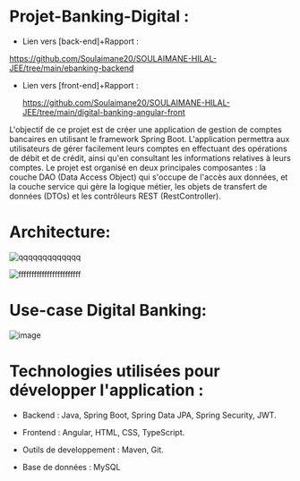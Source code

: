  # Projet-Banking-Digital :

- Lien vers [back-end]+Rapport :
  
 https://github.com/Soulaimane20/SOULAIMANE-HILAL-JEE/tree/main/ebanking-backend

- Lien vers [front-end]+Rapport :
  
  https://github.com/Soulaimane20/SOULAIMANE-HILAL-JEE/tree/main/digital-banking-angular-front

  
  
L'objectif de ce projet est de créer une application de gestion de comptes bancaires en utilisant le framework Spring Boot. L'application permettra aux utilisateurs de gérer facilement leurs comptes en effectuant des opérations de débit et de crédit, ainsi qu'en consultant les informations relatives à leurs comptes. Le projet est organisé en deux principales composantes : la couche DAO (Data Access Object) qui s'occupe de l'accès aux données, et la couche service qui gère la logique métier, les objets de transfert de données (DTOs) et les contrôleurs REST (RestController).
# Architecture:

![qqqqqqqqqqqqq](https://github.com/Abderrahmane55/Projet-Banking-Digital/assets/107000262/02607028-6708-4123-b4cd-c685cb398cc4)


![ffffffffffffffffffffffff](https://github.com/Abderrahmane55/Projet-Banking-Digital/assets/107000262/a8345f7d-9576-49bc-ba93-9b28e8a6e773)

# Use-case Digital Banking:
![image](https://github.com/Abderrahmane55/Projet-Banking-Digital/assets/107000262/6164d2af-7e8d-47e7-bc77-f6d45828674b)

# Technologies utilisées pour développer l'application :

- Backend : Java, Spring Boot, Spring Data JPA, Spring Security, JWT. 

- Frontend : Angular, HTML, CSS, TypeScript. 

- Outils de developpement : Maven, Git. 

- Base de données : MySQL
